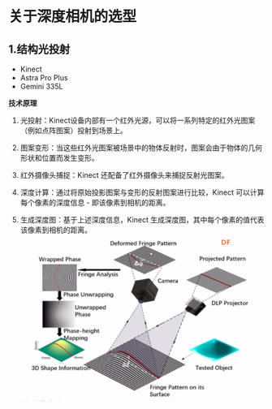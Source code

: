 # 关于深度相机的选型

## 1.结构光投射
* Kinect 
* Astra Pro Plus
* Gemini 335L

**技术原理**
1. 光投射：Kinect设备内部有一个红外光源，可以将一系列特定的红外光图案（例如点阵图案）投射到场景上。

2. 图案变形：当这些红外光图案被场景中的物体反射时，图案会由于物体的几何形状和位置而发生变形。
3. 红外摄像头捕捉：Kinect 还配备了红外摄像头来捕捉反射光图案。
4. 深度计算：通过将原始投影图案与变形的反射图案进行比较，Kinect 可以计算每个像素的深度信息 - 即该像素到相机的距离。
5. 生成深度图：基于上述深度信息，Kinect 生成深度图，其中每个像素的值代表该像素到相机的距离。
![alt text](image/110545jltltgt7se62tstv.png)
